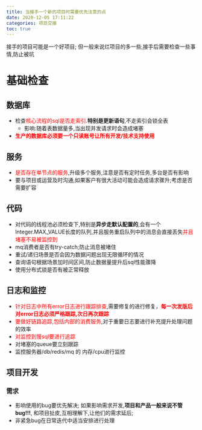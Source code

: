 ```yaml
---
title: 当接手一个新的项目时需要优先注意的点
date: 2020-12-05 17:11:22
categories: 项目交接
toc: true
---
```


接手的项目可能是一个好项目; 但一般来说烂项目的多一些,接手后需要检查一些事情,防止被坑

<!--more-->

# 基础检查

## 数据库

- 检查<font color='red'>核心流程的sql是否走索引</font>.**特别是更新语句**,不走索引会锁全表
  - 影响:随着表数据量多,当出现并发请求时会造成堵塞
- <font color='red'>**生产的数据库必须要一个只读账号让所有开发/技术支持使用**</font>

## 服务

- <font color='red'>是否存在单节点的服务</font>,升级多个服务,注意是否有定时任务,多台是否有影响
- 要与项目或运营及时沟通,如果客户有很大活动可能会造成请求骤升;考虑是否需要扩容

## 代码

- 对代码的线程池必须检查下,特别是**异步走默认配置的**,会有一个Integer.MAX_VALUE长度的队列,并且服务重启队列中的消息会直接丢失<font color='red'>并且堵塞不易被监控到</font>
- mq消费者是否有try-catch;防止消息被堵住
- 重试/递归场景是否会因为数据问题出现无限循环的情况
- 查询语句根据场景加时间区间,防止数据量提升后sql性能骤降
- 使用分布式锁是否有被正常释放

## 日志和监控

- <font color='red'>针对日志中所有error日志进行跟踪排查</font>,需要修复的进行修复，<font color='red'>**每一次发版后对error日志必须严格跟踪,次日再次跟踪**</font>
- <font color='red'>要做好链路追踪,包括内部的消费服务</font>,对于重要日志要进行补充提升处理问题的效率
- <font color='red'>对监控到慢sql要进行追踪</font>
- 对堵塞的queue要立刻跟踪
- 监控服务器/db/redis/mq 的 内存/cpu进行监控

## 项目开发

### 需求

- 影响使用的bug要优先解决; 如果影响需求开发,**项目和产品一般来说不管bug!!!**, 和项目扯皮,互相理解下,让他们的需求延后;
- 非紧急bug在日常迭代中适当安排进行处理